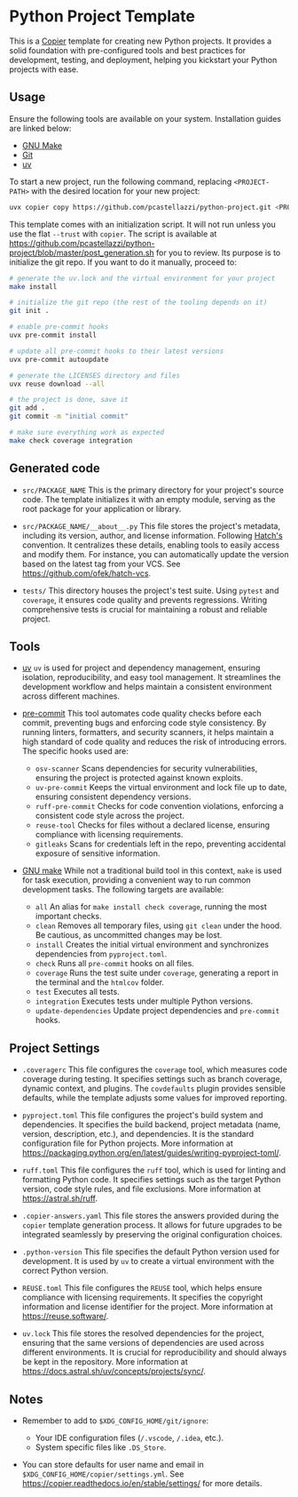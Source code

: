 # Python Project Template

This is a [Copier](http://copier.readthedocs.io/) template for creating new
Python projects. It provides a solid foundation with pre-configured tools and
best practices for development, testing, and deployment, helping you kickstart
your Python projects with ease.

## Usage

Ensure the following tools are available on your system. Installation guides
are linked below:

- [GNU Make](https://www.gnu.org/software/make/)
- [Git](https://git-scm.com/)
- [uv](https://docs.astral.sh/uv/)

To start a new project, run the following command, replacing `<PROJECT-PATH>`
with the desired location for your new project:

```bash
uvx copier copy https://github.com/pcastellazzi/python-project.git <PROJECT-PATH>
```

This template comes with an initialization script. It will not run unless
you use the flat `--trust` with `copier`. The script is available at
<https://github.com/pcastellazzi/python-project/blob/master/post_generation.sh>
for you to review. Its purpose is to initialize the git repo. If you want to
do it manually, proceed to:

```bash
# generate the uv.lock and the virtual environment for your project
make install

# initialize the git repo (the rest of the tooling depends on it)
git init .

# enable pre-commit hooks
uvx pre-commit install

# update all pre-commit hooks to their latest versions
uvx pre-commit autoupdate

# generate the LICENSES directory and files
uvx reuse download --all

# the project is done, save it
git add .
git commit -m "initial commit"

# make sure everything work as expected
make check coverage integration
```

## Generated code

- `src/PACKAGE_NAME`
  This is the primary directory for your project's source code. The template
  initializes it with an empty module, serving as the root package for your
  application or library.

- `src/PACKAGE_NAME/__about__.py`
  This file stores the project's metadata, including its version, author, and
  license information. Following [Hatch's](https://hatch.pypa.io/) convention.
  It centralizes these details, enabling tools to easily access and modify
  them. For instance, you can automatically update the version based on the
  latest tag from your VCS. See <https://github.com/ofek/hatch-vcs>.

- `tests/`
  This directory houses the project's test suite. Using `pytest` and
  `coverage`, it ensures code quality and prevents regressions. Writing
  comprehensive tests is crucial for maintaining a robust and reliable
  project.

## Tools

- [uv](https://docs.astral.sh/uv/)
  `uv` is used for project and dependency management, ensuring isolation,
  reproducibility, and easy tool management. It streamlines the development
  workflow and helps maintain a consistent environment across different
  machines.

- [pre-commit](https://pre-commit.com/)
  This tool automates code quality checks before each commit, preventing bugs
  and enforcing code style consistency. By running linters, formatters, and
  security scanners, it helps maintain a high standard of code quality and
  reduces the risk of introducing errors. The specific hooks used are:

  - `osv-scanner`
    Scans dependencies for security vulnerabilities, ensuring the project is
    protected against known exploits.
  - `uv-pre-commit`
    Keeps the virtual environment and lock file up to date, ensuring
    consistent dependency versions.
  - `ruff-pre-commit`
    Checks for code convention violations, enforcing a consistent code style
    across the project.
  - `reuse-tool`
    Checks for files without a declared license, ensuring compliance with
    licensing requirements.
  - `gitleaks`
    Scans for credentials left in the repo, preventing accidental exposure of
    sensitive information.

- [GNU make](https://www.gnu.org/software/make/)
  While not a traditional build tool in this context, `make` is used for task
  execution, providing a convenient way to run common development tasks. The
  following targets are available:

  - `all`
    An alias for `make install check coverage`, running the most important
    checks.
  - `clean`
    Removes all temporary files, using `git clean` under the hood. Be
    cautious, as uncommitted changes may be lost.
  - `install`
    Creates the initial virtual environment and synchronizes dependencies
    from `pyproject.toml`.
  - `check`
    Runs all `pre-commit` hooks on all files.
  - `coverage`
    Runs the test suite under `coverage`, generating a report in the terminal
    and the `htmlcov` folder.
  - `test`
    Executes all tests.
  - `integration`
    Executes tests under multiple Python versions.
  - `update-dependencies`
    Update project dependencies and `pre-commit` hooks.

## Project Settings

- `.coveragerc`
  This file configures the `coverage` tool, which measures code coverage
  during testing. It specifies settings such as branch coverage, dynamic
  context, and plugins. The `covdefaults` plugin provides sensible defaults,
  while the template adjusts some values for improved reporting.

- `pyproject.toml`
  This file configures the project's build system and dependencies. It
  specifies the build backend, project metadata (name, version, description,
  etc.), and dependencies. It is the standard configuration file for Python
  projects. More information at
  <https://packaging.python.org/en/latest/guides/writing-pyproject-toml/>.

- `ruff.toml`
  This file configures the `ruff` tool, which is used for linting and
  formatting Python code. It specifies settings such as the target Python
  version, code style rules, and file exclusions. More information at
  <https://astral.sh/ruff>.

- `.copier-answers.yaml`
  This file stores the answers provided during the `copier` template
  generation process. It allows for future upgrades to be integrated
  seamlessly by preserving the original configuration choices.

- `.python-version`
  This file specifies the default Python version used for development. It is
  used by `uv` to create a virtual environment with the correct Python
  version.

- `REUSE.toml`
  This file configures the `REUSE` tool, which helps ensure compliance with
  licensing requirements. It specifies the copyright information and license
  identifier for the project. More information at <https://reuse.software/>.

- `uv.lock`
  This file stores the resolved dependencies for the project, ensuring that
  the same versions of dependencies are used across different environments. It
  is crucial for reproducibility and should always be kept in the repository.
  More information at <https://docs.astral.sh/uv/concepts/projects/sync/>.

## Notes

- Remember to add to `$XDG_CONFIG_HOME/git/ignore`:

  - Your IDE configuration files (`/.vscode`, `/.idea`, etc.).
  - System specific files like `.DS_Store`.

- You can store defaults for user name and email in
  `$XDG_CONFIG_HOME/copier/settings.yml`. See
  <https://copier.readthedocs.io/en/stable/settings/> for more details.
